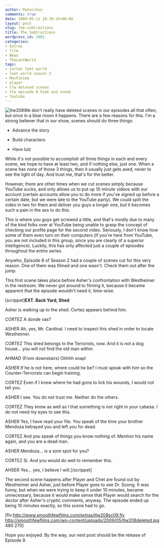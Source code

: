 ```yaml
---
author: Pwnocchio
comments: true
date: 2009-05-11 18:39:33+00:00
layout: post
slug: the-subtractions
title: The Subtractions
wordpress_id: 1801
categories:
- Extras
- film
- News
- TheLeetWorld
tags:
- cortez leet world
- leet world season 2
- Machinima
- player
- tlw deleted scenes
- tlw episode 8 hide and sneak
- Youtube
---
```


![tlw208](http://smoothfewfilms.com/wp-content/uploads/2009/05/tlw208.jpg)We don't really have deleted scenes in our episodes all that often, but once in a blue moon it happens. There are a few reasons for this. I'm a strong believer that in our show, scenes should do three things:



	
  * Advance the story

	
  * Build characters

	
  * Have lulz


While it's not possible to accomplish all three things in each and every scene, we hope to have at least two, and if nothing else, just one. When a scene has none of those 3 things, then it usually just gets axed, never to see the light of day. And trust me, that's for the better.

However, there are other times when we cut scenes simply because YouTube sucks, and only allows us to put up 10 minute videos with our account (certain accounts allow you to do more if you've signed up before a certain date, but we were late to the YouTube party). We could split the video in two for them and deliver you guys a longer one, but it becomes such a pain in the ass to do this. 

This is where you guys get screwed a little, and that's mostly due to many of the kind folks over at YouTube being unable to grasp the concept of checking our profile page for the second video. Seriously, I don't know how some of them even turn on their computers (if you're here from YouTube, you are not included in this group, since you are clearly of a superior intelligence). Luckily, this has only affected just a couple of episodes throughout the entire series.

Anywho, Episode 8 of Season 2 had a couple of scenes cut for this very reason. One of them was filmed and one wasn't. Check them out after the jump.
<!-- more -->

This first scene takes place before Asher's confrontation with Westheimer in the restroom. We never got around to filming it, because it became apparent that the episode wouldn't need it, time-wise.




[scrippet]**EXT. Back Yard, Shed**

Asher is walking up to the shed. Cortez appears behind him.

CORTEZ
A donde vas?

ASHER
Ah, yes, Mr. Cardinal. I need to inspect this shed in order to locate Westheimer.

CORTEZ
This shed belongs to the Terrorists, now. And it is not a dog house... you will not find the old man within.

AHMAD
(From downstairs) Ohhhh snap!

ASHER
If he is not here, where could he be? I must speak with him so the Counter-Terrorists can begin training.

CORTEZ
Even if I knew where he had gone to lick his wounds, I would not tell you.

ASHER
I see. You do not trust me. Neither do the others.

CORTEZ
They know as well as I that something is not right in your cabesa. I do not need my eyes to see this.

ASHER
Yes, I have read your file. You speak of the time your brother Mendoza betrayed you and left you for dead.

CORTEZ
And you speak of things you know nothing of. Mention his name again, and you are a dead man.

ASHER
Mendoza... is a sore spot for you?

CORTEZ
Si. And you would do well to remember this.

AHSER
Yes... yes, I believe I will.[/scrippet]




The second scene happens after Player and Chet are found out by Westheimer and Asher, just before Player goes to see Dr. Soong. It was funny, but when we were trying to keep it under 10 minutes, became unnecessary, because it would make sense that Player would search for the doctor after Asher's cryptic comments, anyway. The episode ended up being 10 minutes exactly, so this scene had to go.

[flv:http://www.smoothfewfilms.com/extras/tlw208sc09.flv http://smoothfewfilms.com/wp-content/uploads/2009/05/tlw208deleted.jpg 480 270]

Hope you enjoyed. By the way, our next post should be the release of Episode 9.
